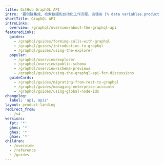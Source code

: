 ```yaml
---
title: GitHub GraphQL API
intro: '要创建集成、检索数据和自动化工作流程，请使用 {% data variables.product.prodname_dotcom %} GraphQL API。 {% data variables.product.prodname_dotcom %} GraphQL API 比 {% data variables.product.prodname_dotcom %} REST API 提供更精确和更灵活的查询。'
shortTitle: GraphQL API
introLinks:
  overview: /graphql/overview/about-the-graphql-api
featuredLinks:
  guides:
    - /graphql/guides/forming-calls-with-graphql
    - /graphql/guides/introduction-to-graphql
    - /graphql/guides/using-the-explorer
  popular:
    - /graphql/overview/explorer
    - /graphql/overview/public-schema
    - /graphql/overview/schema-previews
    - /graphql/guides/using-the-graphql-api-for-discussions
  guideCards:
    - /graphql/guides/migrating-from-rest-to-graphql
    - /graphql/guides/managing-enterprise-accounts
    - /graphql/guides/using-global-node-ids
changelog:
  label: 'api, apis'
layout: product-landing
redirect_from:
  - /v4
versions:
  fpt: '*'
  ghec: '*'
  ghes: '*'
  ghae: '*'
children:
  - /overview
  - /reference
  - /guides
---
```


